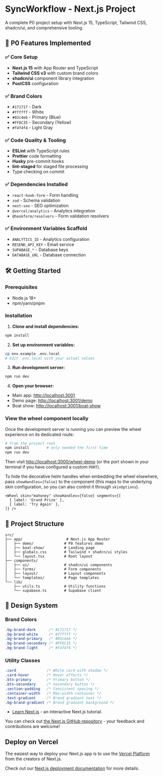# SyncWorkflow - Next.js Project

A complete P0 project setup with Next.js 15, TypeScript, Tailwind CSS, shadcn/ui, and comprehensive tooling.

## 🚀 P0 Features Implemented

### ✅ Core Setup
- **Next.js 15** with App Router and TypeScript
- **Tailwind CSS v3** with custom brand colors
- **shadcn/ui** component library integration
- **PostCSS** configuration

### ✅ Brand Colors
- `#171717` - Dark
- `#ffffff` - White  
- `#03c4eb` - Primary (Blue)
- `#FFDC35` - Secondary (Yellow)
- `#f4f4f4` - Light Gray

### ✅ Code Quality & Tooling
- **ESLint** with TypeScript rules
- **Prettier** code formatting
- **Husky** pre-commit hooks
- **lint-staged** for staged file processing
- Type checking on commit

### ✅ Dependencies Installed
- `react-hook-form` - Form handling
- `zod` - Schema validation
- `next-seo` - SEO optimization
- `@vercel/analytics` - Analytics integration
- `@hookform/resolvers` - Form validation resolvers

### ✅ Environment Variables Scaffold
- `ANALYTICS_ID` - Analytics configuration
- `RESEND_API_KEY` - Email service
- `SUPABASE_*` - Database keys
- `DATABASE_URL` - Database connection

## 🛠 Getting Started

### Prerequisites
- Node.js 18+ 
- npm/yarn/pnpm

### Installation

1. **Clone and install dependencies:**
```bash
npm install
```

2. **Set up environment variables:**
```bash
cp env.example .env.local
# Edit .env.local with your actual values
```

3. **Run development server:**
```bash
npm run dev
```

4. **Open your browser:**
- Main app: [http://localhost:3001](http://localhost:3001)
- Demo page: [http://localhost:3001/demo](http://localhost:3001/demo)
- Boat show: [http://localhost:3001/boat-show](http://localhost:3001/boat-show)

### View the wheel component locally

Once the development server is running you can preview the wheel experience on its dedicated route:

```bash
# from the project root
npm install        # only needed the first time
npm run dev
```

Then visit [http://localhost:3000/wheel-demo](http://localhost:3000/wheel-demo) (or the port shown in your terminal if you have configured a custom `PORT`).

To hide the decorative helm handles when embedding the wheel elsewhere, pass `showHandles={false}` to the component (this maps to the underlying skin configuration, so you can also control it through `skinOptions`).

```tsx
<Wheel skin="mahoney" showHandles={false} segments={[
  { label: 'Grand Prize' },
  { label: 'Try Again' },
]} />
```

## 📁 Project Structure

```
src/
├── app/                    # Next.js App Router
│   ├── demo/              # P0 features demo
│   ├── boat-show/         # Landing page
│   ├── globals.css        # Tailwind + shadcn/ui styles
│   └── layout.tsx         # Root layout
├── components/
│   ├── ui/                # shadcn/ui components
│   ├── forms/             # Form components
│   ├── layout/            # Layout components
│   └── templates/         # Page templates
└── lib/
    ├── utils.ts           # Utility functions
    └── supabase.ts        # Supabase client
```

## 🎨 Design System

### Brand Colors
```css
.bg-brand-dark      /* #171717 */
.bg-brand-white     /* #ffffff */
.bg-brand-primary   /* #03c4eb */
.bg-brand-secondary /* #FFDC35 */
.bg-brand-light     /* #f4f4f4 */
```

### Utility Classes
```css
.card              /* White card with shadow */
.card-hover        /* Hover effects */
.btn-primary       /* Primary button */
.btn-secondary     /* Secondary button */
.section-padding   /* Consistent spacing */
.container-width   /* Max-width container */
.text-gradient     /* Brand gradient text */
.bg-brand-gradient /* Brand gradient background */
```
- [Learn Next.js](https://nextjs.org/learn) - an interactive Next.js tutorial.

You can check out [the Next.js GitHub repository](https://github.com/vercel/next.js) - your feedback and contributions are welcome!

## Deploy on Vercel

The easiest way to deploy your Next.js app is to use the [Vercel Platform](https://vercel.com/new?utm_medium=default-template&filter=next.js&utm_source=create-next-app&utm_campaign=create-next-app-readme) from the creators of Next.js.

Check out our [Next.js deployment documentation](https://nextjs.org/docs/app/building-your-application/deploying) for more details.
